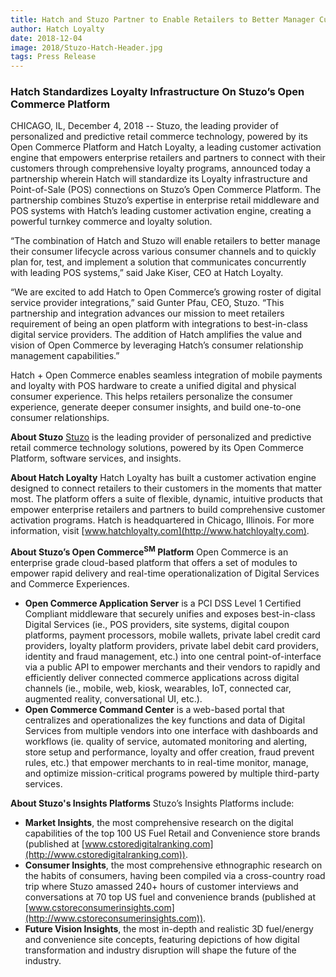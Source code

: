 ```yaml
---
title: Hatch and Stuzo Partner to Enable Retailers to Better Manager Customer Lifecycles Across Channels
author: Hatch Loyalty
date: 2018-12-04
image: 2018/Stuzo-Hatch-Header.jpg
tags: Press Release
---
```


### Hatch Standardizes Loyalty Infrastructure On Stuzo’s Open Commerce Platform

CHICAGO, IL, December 4, 2018 -- Stuzo, the leading provider of personalized and predictive retail commerce technology, powered by its Open Commerce Platform and Hatch Loyalty, a leading customer activation engine that empowers enterprise retailers and partners to connect with their customers through comprehensive loyalty programs, announced today a partnership wherein Hatch will standardize its Loyalty infrastructure and Point-of-Sale (POS) connections on Stuzo’s Open Commerce Platform. The partnership combines Stuzo’s expertise in enterprise retail middleware and POS systems with Hatch’s leading customer activation engine, creating a powerful turnkey commerce and loyalty solution. 

“The combination of Hatch and Stuzo will enable retailers to better manage their consumer lifecycle across various consumer channels and to quickly plan for, test, and implement a solution that communicates concurrently with leading POS systems,” said Jake Kiser, CEO at Hatch Loyalty.  

“We are excited to add Hatch to Open Commerce’s growing roster of digital service provider integrations,” said Gunter Pfau, CEO, Stuzo. “This partnership and integration advances our mission to meet retailers requirement of being an open platform with integrations to best-in-class digital service providers. The addition of Hatch amplifies the value and vision of Open Commerce by leveraging Hatch’s consumer relationship management capabilities.”

Hatch + Open Commerce enables seamless integration of mobile payments and loyalty with POS hardware to create a unified digital and physical consumer experience. This helps retailers personalize the consumer experience, generate deeper consumer insights, and build one-to-one consumer relationships.

**About Stuzo**
[Stuzo](http://www.stuzo.com) is the leading provider of personalized and predictive retail commerce technology solutions, powered by its Open Commerce Platform, software services, and insights. 

**About Hatch Loyalty**
Hatch Loyalty has built a customer activation engine designed to connect retailers to their customers in the moments that matter most. The platform offers a suite of flexible, dynamic, intuitive products that empower enterprise retailers and partners to build comprehensive customer activation programs. Hatch is headquartered in Chicago, Illinois. For more information, visit [www.hatchloyalty.com](http://www.hatchloyalty.com).

**About Stuzo’s Open Commerce<sup>SM</sup> Platform**
Open Commerce is an enterprise grade cloud-based platform that offers a set of modules to empower rapid delivery and real-time operationalization of Digital Services and Commerce Experiences. 

* **Open Commerce Application Server** is a PCI DSS Level 1 Certified Compliant middleware that securely unifies and exposes best-in-class Digital Services (ie., POS providers, site systems, digital coupon platforms, payment processors, mobile wallets, private label credit card providers, loyalty platform providers, private label debit card providers, identity and fraud management, etc.) into one central point-of-interface via a public API to empower merchants and their vendors to rapidly and efficiently deliver connected commerce applications across digital channels (ie., mobile, web, kiosk, wearables, IoT, connected car, augmented reality, conversational UI, etc.).
* **Open Commerce Command Center** is a web-based portal that centralizes and operationalizes the key functions and data of Digital Services from multiple vendors into one interface with dashboards and workflows (ie. quality of service, automated monitoring and alerting, store setup and performance, loyalty and offer creation, fraud prevent rules, etc.) that empower merchants to in real-time monitor, manage, and optimize mission-critical programs powered by multiple third-party services. 

**About Stuzo's Insights Platforms**
Stuzo’s Insights Platforms include: 

* **Market Insights**, the most comprehensive research on the digital capabilities of the top 100 US Fuel Retail and Convenience store brands (published at [www.cstoredigitalranking.com](http://www.cstoredigitalranking.com)).
* **Consumer Insights**, the most comprehensive ethnographic research on the habits of consumers, having been compiled via a cross-country road trip where Stuzo amassed 240+ hours of customer interviews and conversations at 70 top US fuel and convenience brands (published at [www.cstoreconsumerinsights.com](http://www.cstoreconsumerinsights.com)).
* **Future Vision Insights**, the most in-depth and realistic 3D fuel/energy and convenience site concepts, featuring depictions of how digital transformation and industry disruption will shape the future of the industry. 
